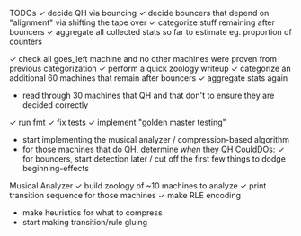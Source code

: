
TODOs
✓ decide QH via bouncing
✓ decide bouncers that depend on "alignment" via shifting the tape over
✓ categorize stuff remaining after bouncers
✓ aggregate all collected stats so far to estimate eg. proportion of counters

✓ check all goes_left machine and no other machines were proven from previous categorization
✓ perform a quick zoology writeup 
✓ categorize an additional 60 machines that remain after bouncers
✓ aggregate stats again

* read through 30 machines that QH and that don't to ensure they are decided correctly

✓ run fmt
✓ fix tests
✓ implement "golden master testing"

* start implementing the musical analyzer / compression-based algorithm
* for those machines that do QH, determine *when* they QH
CouldDOs:
✓ for bouncers, start detection later / cut off the first few things to dodge beginning-effects

Musical Analyzer
✓ build zoology of ~10 machines to analyze
✓ print transition sequence for those machines
✓ make RLE encoding
* make heuristics for what to compress
* start making transition/rule gluing
